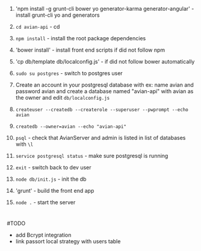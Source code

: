 1. 'npm install -g grunt-cli bower yo generator-karma generator-angular' - install grunt-cli yo and generators

1. `cd avian-api` - cd

1. `npm install` - install the root package dependencies

1. 'bower install' - install front end scripts if did not follow npm

1. 'cp db/template db/localconfig.js' - if did not follow bower automatically

1. `sudo su postgres` - switch to postgres user

1. Create an account in your postgresql database with ex: name avian and password avian and create a database named "avian-api" with avian as the owner and edit `db/localconfig.js`

1. `createuser --createdb --createrole --superuser --pwprompt --echo avian`

1. `createdb --owner=avian --echo "avian-api"`

1. `psql` - check that AvianServer and admin is listed in list of databases with `\l`

1. `service postgresql status` - make sure postgresql is running

1. `exit` - switch back to dev user

1. `node db/init.js` - init the db

1. 'grunt' - build the front end app

1. `node .` - start the server

#
#TODO 
- add Bcrypt integration
- link passort local strategy with users table  
